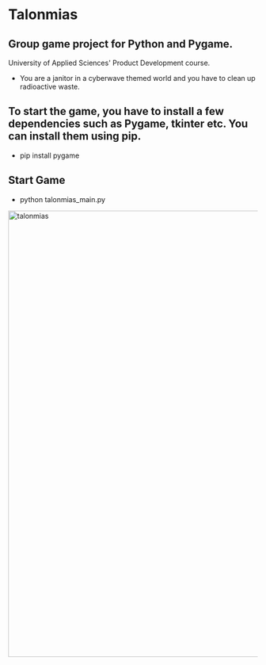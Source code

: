# Talonmias
## Group game project for Python and Pygame.
University of Applied Sciences' Product Development course.
- You are a janitor in a cyberwave themed world and you have to clean up radioactive waste.


## To start the game, you have to install a few dependencies such as Pygame, tkinter etc. You can install them using pip.
- pip install pygame

## Start Game
- python talonmias_main.py



<img width="901" alt="talonmias" src="https://user-images.githubusercontent.com/53630914/213258562-a2cc4491-fe6f-46b0-9f73-bd6b99e6b167.png">
